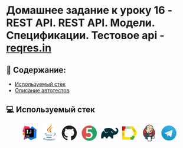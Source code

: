 # Домашнее задание к уроку 16 - REST API. REST API. Модели. Спецификации. Тестовое api -  [reqres.in](https://reqres.in/)
## :scroll: Содержание:

- [Используемый стек](#computer-используемый-стек)
- [Описание автотестов](#pushpin-описание-тестов)

##  :computer: Используемый стек
<p align="center">
<a href="https://www.jetbrains.com/idea/"><img src="logo/Intelij_IDEA.svg" width="50" height="50"  alt="IDEA"/></a>
<a href="https://www.java.com/"><img src="logo/Java.svg" width="50" height="50"  alt="JAVA"/></a>
<a href="https://github.com/"><img src="logo/GitHub.svg" width="50" height="50"  alt="GITHUB"/></a>
<a href="https://junit.org/junit5/"><img src="logo/JUnit5.svg" width="50" height="50"  alt="JUnit5"/></a>
<a href="https://gradle.org/"><img src="logo/Gradle.svg" width="50" height="50"  alt="Gradle"/></a>
<a href="https://allurereport.org/"><img src="logo/Allure_Report.svg" width="50" height="50"  alt="Allure Report"/></a>
<a href="https:://www.jenkins.io/"><img src="logo/Jenkins.svg" width="50" height="50"  alt="Jenkins"/></a>
<a href="https://web.telegram.org/"><img src="logo/Telegram.svg" width="50" height="50"  alt="Telegram"/></a>
</p>
